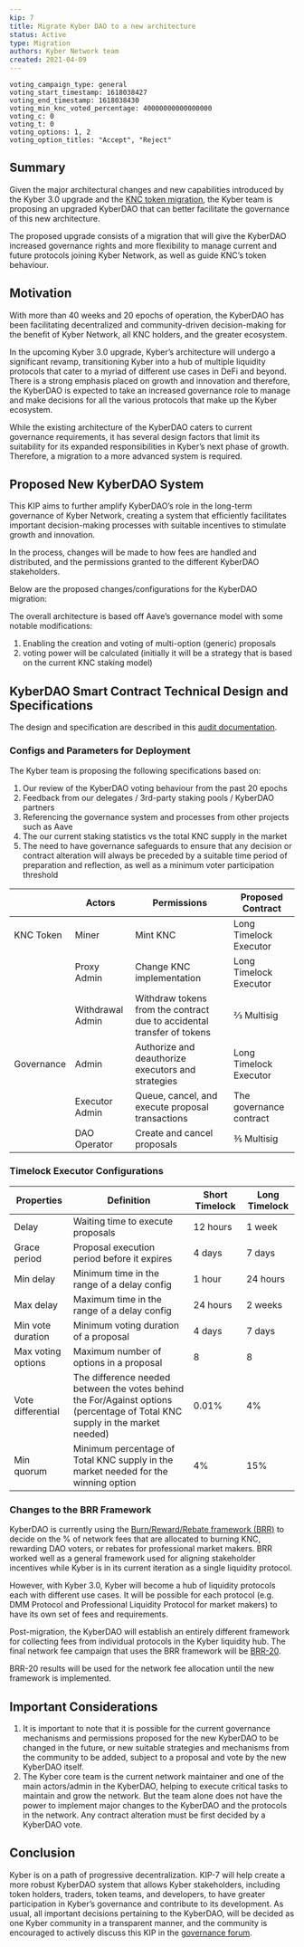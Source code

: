 ```yaml
---
kip: 7
title: Migrate Kyber DAO to a new architecture
status: Active
type: Migration
authors: Kyber Network team
created: 2021-04-09
---
```



```
voting_campaign_type: general
voting_start_timestamp: 1618038427
voting_end_timestamp: 1618038430
voting_min_knc_voted_percentage: 40000000000000000
voting_c: 0
voting_t: 0
voting_options: 1, 2
voting_option_titles: "Accept", "Reject"
```

## Summary

Given the major architectural changes and new capabilities introduced by the Kyber 3.0 upgrade and the [KNC token migration](https://github.com/KyberNetwork/KIPs/blob/master/KIPs/kip-6.md), the Kyber team is proposing an upgraded KyberDAO that can better facilitate the governance of this new architecture.

The proposed upgrade consists of a migration that will give the KyberDAO increased governance rights and more flexibility to manage current and future protocols joining Kyber Network, as well as guide KNC’s token behaviour.

## Motivation

With more than 40 weeks and 20 epochs of operation, the KyberDAO has been facilitating decentralized and community-driven decision-making for the benefit of Kyber Network, all KNC holders, and the greater ecosystem.

In the upcoming Kyber 3.0 upgrade, Kyber’s architecture will undergo a significant revamp, transitioning Kyber into a hub of multiple liquidity protocols that cater to a myriad of different use cases in DeFi and beyond. There is a strong emphasis placed on growth and innovation and therefore, the KyberDAO is expected to take an increased governance role to manage and make decisions for all the various protocols that make up the Kyber ecosystem.

While the existing architecture of the KyberDAO caters to current governance requirements, it has several design factors that limit its suitability for its expanded responsibilities in Kyber’s next phase of growth. Therefore, a migration to a more advanced system is required.

## Proposed New KyberDAO System

This KIP aims to further amplify KyberDAO’s role in the long-term governance of Kyber Network, creating a system that efficiently facilitates important decision-making processes with suitable incentives to stimulate growth and innovation.

In the process, changes will be made to how fees are handled and distributed, and the permissions granted to the different KyberDAO stakeholders.

Below are the proposed changes/configurations for the KyberDAO migration:

The overall architecture is based off Aave’s governance model with some notable modifications:
1. Enabling the creation and voting of multi-option (generic) proposals
2. voting power will be calculated (initially it will be a strategy that is based on the current KNC staking model)

## KyberDAO Smart Contract Technical Design and Specifications

The design and specification are described in this [audit documentation](https://docs.google.com/document/d/1XjSXI1dWkCJC7PmRzZN_mNhe6YY32pgWPGZRuvefc9U/edit?usp=sharing).

### Configs and Parameters for Deployment

The Kyber team is proposing the following specifications based on:
1. Our review of the KyberDAO voting behaviour from the past 20 epochs 
2. Feedback from our delegates / 3rd-party staking pools / KyberDAO partners
3. Referencing the governance system and processes from other projects such as Aave
4. The our current staking statistics vs the total KNC supply in the market
5. The need to have governance safeguards to ensure that any decision or contract alteration will always be preceded by a suitable time period of preparation and reflection, as well as a minimum voter participation threshold

|            | Actors           | Permissions                                                            | Proposed Contract       |
|------------|------------------|------------------------------------------------------------------------|-------------------------|
| KNC Token  | Miner            | Mint KNC                                                               | Long Timelock Executor  |
|            | Proxy Admin      | Change KNC implementation                                              | Long Timelock Executor  |
|            | Withdrawal Admin | Withdraw tokens from the contract due to accidental transfer of tokens | ⅔ Multisig              |
| Governance | Admin            | Authorize and deauthorize executors and strategies                     | Long Timelock Executor  |
|            | Executor Admin   | Queue, cancel, and execute proposal transactions                       | The governance contract |
|            | DAO Operator     | Create and cancel proposals                                            | ⅗ Multisig              |

### Timelock Executor Configurations

| Properties          | Definition                                                                                                                   | Short Timelock | Long Timelock |
|---------------------|------------------------------------------------------------------------------------------------------------------------------|----------------|---------------|
| Delay               | Waiting time to execute proposals                                                                                            | 12 hours       | 1 week        |
| Grace period        | Proposal execution period before it expires                                                                                  | 4 days         | 7 days        |
| Min delay           | Minimum time in the range of a delay config                                                                                  | 1 hour         | 24 hours      |
| Max delay           | Maximum time in the range of a delay config                                                                                  | 24 hours       | 2 weeks       |
| Min vote duration   | Minimum voting duration of a proposal                                                                                        | 4 days         | 7 days        |
| Max voting options  | Maximum number of options in a proposal                                                                                      | 8              | 8             |
| Vote differential   | The difference needed between the votes behind the For/Against options (percentage of Total KNC supply in the market needed) | 0.01%          | 4%            |
| Min quorum          | Minimum percentage of Total KNC supply in the market needed for the winning option                                           | 4%             | 15%           |

### Changes to the BRR Framework

KyberDAO is currently using the [Burn/Reward/Rebate framework (BRR)](https://github.com/KyberNetwork/KIPs/blob/master/KIPs/kip-2.md) to decide on the % of network fees that are allocated to burning KNC, rewarding DAO voters, or rebates for professional market makers. BRR worked well as a general framework used for aligning stakeholder incentives while Kyber is in its current iteration as a single liquidity protocol.

However, with Kyber 3.0, Kyber will become a hub of liquidity protocols each with different use cases. It will be possible for each protocol (e.g. DMM Protocol and Professional Liquidity Protocol for market makers) to have its own set of fees and requirements.

Post-migration, the KyberDAO will establish an entirely different framework for collecting fees from individual protocols in the Kyber liquidity hub. The final network fee campaign that uses the BRR framework will be [BRR-20](https://kyber.org/proposal/25).

BRR-20 results will be used for the network fee allocation until the new framework is implemented.

## Important Considerations

1. It is important to note that it is possible for the current governance mechanisms and permissions proposed for the new KyberDAO to be changed in the future, or new suitable strategies and mechanisms from the community to be added, subject to a proposal and vote by the new KyberDAO itself.
2. The Kyber core team is the current network maintainer and one of the main actors/admin in the KyberDAO, helping to execute critical tasks to maintain and grow the network. But the team alone does not have the power to implement major changes to the KyberDAO and the protocols in the network. Any contract alteration must be first decided by a KyberDAO vote.

## Conclusion

Kyber is on a path of progressive decentralization. KIP-7 will help create a more robust KyberDAO system that allows Kyber stakeholders, including token holders, traders, token teams, and developers, to have greater participation in Kyber’s governance and contribute to its development. As usual, all important decisions pertaining to the KyberDAO, will be decided as one Kyber community in a transparent manner, and the community is encouraged to actively discuss this KIP in the [governance forum](https://gov.kyber.org/).

